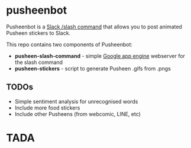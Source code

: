 # pusheenbot

Pusheenbot is a [Slack /slash command](https://api.slack.com/slash-commands) that allows you to post animated Pusheen stickers to Slack.

This repo contains two components of Pusheenbot:
* **pusheen-slash-command** - simple [Google app engine](https://cloud.google.com/appengine/) webserver for the slash command
* **pusheen-stickers** - script to generate Pusheen .gifs from .pngs


## TODOs
* Simple sentiment analysis for unrecognised words
* Include more food stickers 
* Include other Pusheens (from webcomic, LINE, etc)
# TADA
